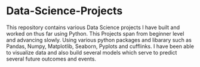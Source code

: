 # Data-Science-Projects
This repository contains various Data Science projects I have built and worked on thus far using Python.
This Projects span from beginner level and advancing slowly.
Using various python packages and libarary such as Pandas, Numpy, Matplotlib, Seaborn, Pyplots and cufflinks.
I have been able to visualize data and also build several models which serve to predict several future outcomes and events.
